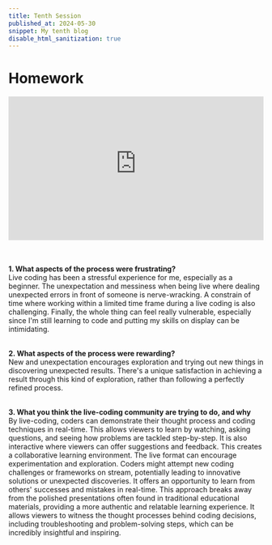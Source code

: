 ```yaml
---
title: Tenth Session
published_at: 2024-05-30
snippet: My tenth blog
disable_html_sanitization: true
---
```


# Homework

<div style="position: relative; width: 100%; padding-top: 56.25%;">
<iframe src="https://www.youtube-nocookie.com/embed/h8-n6KpTbWc?si=AqLGsoF7Ee32L2YW" title="YouTube video player" frameborder="0" allow="accelerometer; autoplay; clipboard-write; encrypted-media; gyroscope; picture-in-picture; web-share" referrerpolicy="strict-origin-when-cross-origin" allowfullscreen style="position: absolute; top: 0; left: 0; width: 100%; height: 100%;" ></iframe>
</div>

<br>
<br>

**1. What aspects of the process were frustrating?**
<br>
Live coding has been a stressful experience for me, especially as a beginner. The unexpectation and messiness when being live where dealing unexpected errors in front of someone is nerve-wracking. A constrain of time where working within a limited time frame during a live coding is also challenging. Finally, the whole thing can feel really vulnerable, especially since I'm still learning to code and putting my skills on display can be intimidating.
<br>
<br>

**2. What aspects of the process were rewarding?**
<br>
New and unexpectation encourages exploration and trying out new things in discovering unexpected results. There's a unique satisfaction in achieving a result through this kind of exploration, rather than following a perfectly refined process.
<br>
<br>

**3. What you think the live-coding community are trying to do, and why**
<br>
By live-coding, coders can demonstrate their thought process and coding techniques in real-time. This allows viewers to learn by watching, asking questions, and seeing how problems are tackled step-by-step. It is also interactive where viewers can offer suggestions and feedback. This creates a collaborative learning environment. The live format can encourage experimentation and exploration. Coders might attempt new coding challenges or frameworks on stream, potentially leading to innovative solutions or unexpected discoveries. It offers an opportunity to learn from others' successes and mistakes in real-time. This approach breaks away from the polished presentations often found in traditional educational materials, providing a more authentic and relatable learning experience. It allows viewers to witness the thought processes behind coding decisions, including troubleshooting and problem-solving steps, which can be incredibly insightful and inspiring.
<br>
<br>

